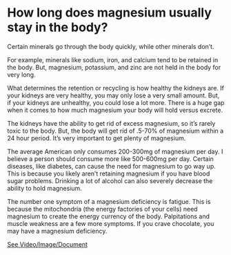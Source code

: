 # How long does magnesium usually stay in the body?

Certain minerals go through the body quickly, while other minerals don’t.

For example, minerals like sodium, iron, and calcium tend to be retained in the body. But, magnesium, potassium, and zinc are not held in the body for very long.

What determines the retention or recycling is how healthy the kidneys are. If your kidneys are very healthy, you may only lose a very small amount. But, if your kidneys are unhealthy, you could lose a lot more. There is a huge gap when it comes to how much magnesium your body will hold versus excrete.

The kidneys have the ability to get rid of excess magnesium, so it’s rarely toxic to the body. But, the body will get rid of .5-70% of magnesium within a 24 hour period. It’s very important to get plenty of magnesium.

The average American only consumes 200-300mg of magnesium per day. I believe a person should consume more like 500-600mg per day. Certain diseases, like diabetes, can cause the need for magnesium to go way up. This is because you likely aren’t retaining magnesium if you have blood sugar problems. Drinking a lot of alcohol can also severely decrease the ability to hold magnesium.

The number one symptom of a magnesium deficiency is fatigue. This is because the mitochondria (the energy factories of your cells) need magnesium to create the energy currency of the body. Palpitations and muscle weakness are a few more symptoms. If you crave chocolate, you may have a magnesium deficiency.

 [See Video/Image/Document](https://hls-player.drberg.com/asset?path=migrated-assets/how-long-does-magnesium-stay-in-the-body)